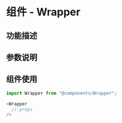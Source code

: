 # 组件 - Wrapper

## 功能描述

## 参数说明

## 组件使用

```javascript
import Wrapper from "@components/Wrapper";

<Wrapper
  // props
/>
```